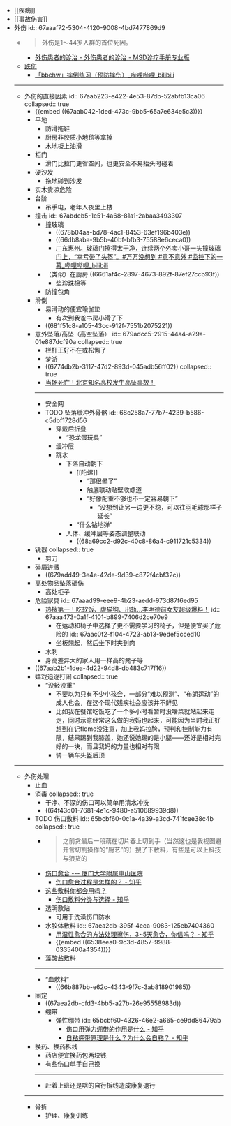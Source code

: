 - [[疾病]]
- [[事故伤害]]
- 外伤
  id:: 67aaaf72-5304-4120-9008-4bd7477869d9
	- >外伤是1～44岁人群的首位死因。
		- [外伤患者的诊治 - 外伤患者的诊治 - MSD诊疗手册专业版](https://www.msdmanuals.cn/professional/injuries-poisoning/approach-to-the-trauma-patient/approach-to-the-trauma-patient)
	- [跌伤](https://www.who.int/zh/news-room/fact-sheets/detail/falls)
		- [「bbchw」摔倒练习（预防摔伤）_哔哩哔哩_bilibili](https://www.bilibili.com/video/BV131421t7hi/)
	- ---
	- 外伤的直接因素
	  id:: 67aab223-e422-4e53-87db-52abfb13ca06
	  collapsed:: true
		- {{embed ((67aab042-1ded-473c-9bb5-65a7e634e5c3))}}
		- 平地
			- 防滑拖鞋
			- 厨房非胶质小地毯等拿掉
			- 木地板上油滑
		- 柜门
			- 滑门比拉门更省空间，也更安全不易抬头时碰着
		- 硬沙发
			- 拖地碰到沙发
		- 实木贵凉危险
		- 台阶
			- 吊手电，老年人夜里上楼
		- 撞击
		  id:: 67abdeb5-1e51-4a68-81a1-2abaa3493307
			- 撞玻璃
				- ((678b04aa-bd78-4ac1-8453-63ef196b403e))
				- ((66db8aba-9b5b-40bf-bfb3-75588e6ceca0))
				- [广东惠州。玻璃门擦得太干净，连续两个外卖小哥一头撞玻璃门上，“幸亏带了头盔”。#万万没想到 #意不意外 #监控下的一幕_哔哩哔哩_bilibili](https://www.bilibili.com/video/BV1NM4m117YW)
			- （类似）在厨房 ((6661af4c-2897-4673-892f-87ef27ccb93f))
				- 垫珍珠棉等
			- 防撞包角
		- 滑倒
			- 易滑动的便宜瑜伽垫
				- 有次到我爸书房小滑了下
			- ((681f51c8-a105-43cc-912f-7551b2075221))
		- 意外坠落/高坠（高空坠落）
		  id:: 679adcc5-2915-44a4-a29a-01e887dcf90a
		  collapsed:: true
			- 栏杆正好不在或松懈了
			- 梦游
			- ((6774db2b-3117-47d2-893d-045adb56ff02))
			  collapsed:: true
			- [当场死亡！北京知名高校发生高坠事故！](https://mp.weixin.qq.com/s/1h_WX9w1NLruVCZPPwaRUg)
			- ---
			- 安全网
			- TODO 坠落缓冲外骨骼
			  id:: 68c258a7-77b7-4239-b586-c5dbf1728d56
				- 穿戴后折叠
					- “恐龙蛋玩具”
				- 缓冲层
				- 跳水
					- 下落自动朝下
						- [[陀螺]]
							- “那很晕了”
							- 触底联动贴壁收螺道
							- “好像配重不够也不一定容易朝下”
								- “没想到让另一边更不稳，可以往羽毛球那样子延长”
						- “什么钻地弹”
					- 人体、缓冲层等姿态调整联动
						- ((68a69cc2-d92c-40c8-86a4-c911721c5334))
		- 锐器
		  collapsed:: true
			- 剪刀
		- 碎屑迸溅
			- ((679add49-3e4e-42de-9d39-c872f4cbf32c))
		- 高处物品坠落砸伤
			- 高处柜子
		- 危险家具
		  id:: 67aaad99-eee9-4b23-aedd-973d87f6ed95
			- [热搜第一！吃软饭、虐猫狗、出轨…李明德前女友超级爆料！](https://mp.weixin.qq.com/s/-0l19nch9h-hHfjynNvreg)
			  id:: 67aaa473-0a1f-4101-b899-7406d2ce70e9
				- 在运动和椅子中选择了更不需要学习的椅子，但是便宜买了危险的
				  id:: 67aac0f2-f104-4723-ab13-9edef5cced10
				- 坐板翘起，然后坐下时夹到肉
			- 木刺
			- 身高差异大的家人用一样高的凳子等
		- ((67aab2b1-1dea-4d22-94d8-db483c717f16))
		- 嬉戏追逐打闹
		  collapsed:: true
			- “没轻没重”
				- 不要以为只有不少小孩会，一部分“难以预测”、“布朗运动”的成人也会，在这个现代残疾社会应该并不鲜见
				- 比如我在餐馆吃饭吃了一个多小时看暂时没啥菜就站起来走走，同时示意经常这么做的我妈也起来，可能因为当时我正好想到在记flomo没注意，加上我妈拉胯，预判和控制能力有限，结果踢到我膝盖，她还说她踢的是小腿——还好是相对完好的一块，而且我妈的力量也相对有限
				- 骑一辆车头盔后顶
	- ---
	- 外伤处理
		- 止血
		- 消毒
		  collapsed:: true
			- 干净、不深的伤口可以简单用清水冲洗
			- ((64f43d01-7681-4e1c-9480-a510689939d8))
		- TODO 伤口敷料
		  id:: 65bcbf60-0c1a-4a39-a3cd-741fcee38c4b
		  collapsed:: true
			- >之前贪最后一段藕在切片器上切到手（当然这也是我视图避开含切割操作的“厨艺”的）搜了下敷料，有些是可以上科技与狠货的
			- [伤口愈合 --- 厦门大学附属中山医院](https://www.xmzsh.com/page-views-m60-v1092.html)
				- [伤口愈合过程是怎样的？ - 知乎](https://www.zhihu.com/question/46580681)
			- [这些敷料你都会用吗？](https://news.medlive.cn/surgery/info-progress/show-81269_176.html)
				- [伤口敷料分类与选择 - 知乎](https://zhuanlan.zhihu.com/p/159743325)
			- 透明敷贴
				- 可用于洗澡伤口防水
			- 水胶体敷料
			  id:: 67aea2db-395f-4eca-9083-125eb7404360
				- [用湿性愈合的方法处理擦伤，3~5天愈合，你信吗？ - 知乎](https://zhuanlan.zhihu.com/p/380610324)
				- {{embed ((6538eea0-9c3d-4857-9988-0335400a4354))}}
			- 藻酸盐敷料
			- ---
			- “血敷料”
				- ((66b887bb-e62c-4343-9f7c-3ab818901985))
		- 固定
			- ((67aea2db-cfd3-4bb5-a27b-26e95558983d))
			- 绷带
				- 弹性绷带
				  id:: 65bcbf60-4326-46e2-a665-ce9dd86479ab
					- [伤口用弹力绷带的作用是什么 - 知乎](https://zhuanlan.zhihu.com/p/574396302)
					- [自粘绷带原理是什么？为什么会自粘？ - 知乎](https://www.zhihu.com/question/446526863)
		- 换药、换药拆线
			- 药店便宜换药包两块钱
			- 有些伤口单手自己换
			- ---
			- 赶着上班还是啥的自行拆线造成康复退行
		- ---
		- 骨折
			- 护理、康复训练
